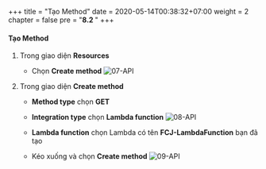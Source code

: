 +++
title = "Tạo Method"
date = 2020-05-14T00:38:32+07:00
weight = 2
chapter = false
pre = "<b>8.2 </b>"
+++

#### Tạo Method

1. Trong giao diện **Resources**

   - Chọn **Create method**
     ![07-API](/images/9/9-api-07.png?width=90pc)

2. Trong giao diện **Create method**

   - **Method type** chọn **GET**
   - **Integration type** chọn **Lambda function**
     ![08-API](/images/9/9-api-08.png?width=90pc)

   - **Lambda function** chọn Lambda có tên **FCJ-LambdaFunction** bạn đã tạo
   - Kéo xuống và chọn **Create method**
     ![09-API](/images/9/9-api-09.png?width=90pc)
